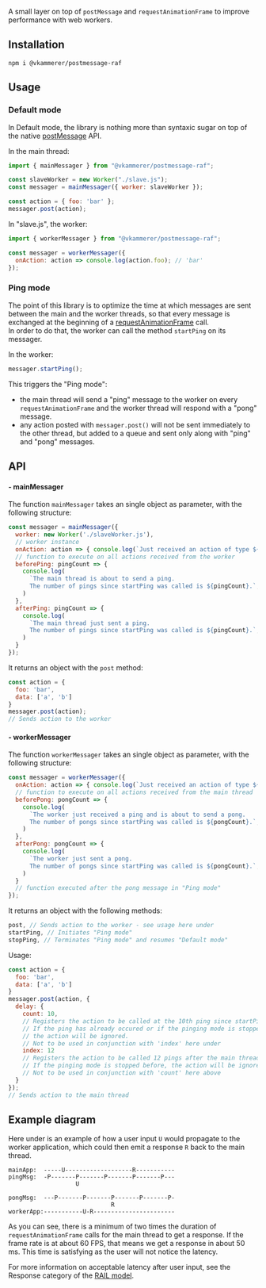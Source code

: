 A small layer on top of ```postMessage``` and ```requestAnimationFrame``` to improve performance with web workers.

## Installation   
```shell
npm i @vkammerer/postmessage-raf
```

## Usage   

### Default mode   
In Default mode, the library is nothing more than syntaxic sugar on top of the native [postMessage](https://developer.mozilla.org/en/docs/Web/API/Worker/postMessage) API.   

In the main thread:
```javascript
import { mainMessager } from "@vkammerer/postmessage-raf";

const slaveWorker = new Worker("./slave.js");
const messager = mainMessager({ worker: slaveWorker });

const action = { foo: 'bar' };
messager.post(action);
```

In "slave.js", the worker:
```javascript
import { workerMessager } from "@vkammerer/postmessage-raf";

const messager = workerMessager({
  onAction: action => console.log(action.foo); // 'bar'
});
```

### Ping mode   
The point of this library is to optimize the time at which messages are sent between the main and the worker threads, so that every message is exchanged at the beginning of a [requestAnimationFrame](https://developer.mozilla.org/en-US/docs/Web/API/window/requestAnimationFrame) call.   
In order to do that, the worker can call the method ```startPing``` on its messager.   

In the worker:
```javascript
messager.startPing();
```   

This triggers the "Ping mode":
- the main thread will send a "ping" message to the worker on every ```requestAnimationFrame``` and the worker thread will respond with a "pong" message.
- any action posted with ```messager.post()``` will not be sent immediately to the other thread, but added to a queue and sent only along with "ping" and "pong" messages.

## API   

#### - mainMessager   
The function ```mainMessager``` takes an single object as parameter, with the following structure:   
```javascript
const messager = mainMessager({
  worker: new Worker('./slaveWorker.js'),
  // worker instance
  onAction: action => { console.log(`Just received an action of type ${action.type}`) },
  // function to execute on all actions received from the worker
  beforePing: pingCount => {
    console.log(
      `The main thread is about to send a ping.
      The number of pings since startPing was called is ${pingCount}.`;
    )
  },
  afterPing: pingCount => {
    console.log(
      `The main thread just sent a ping.
      The number of pings since startPing was called is ${pingCount}.`;
    )
  }
});

```
It returns an object with the ```post``` method:
```javascript
const action = {
  foo: 'bar',
  data: ['a', 'b']
}
messager.post(action);
// Sends action to the worker
```

#### - workerMessager   
The function ```workerMessager``` takes an single object as parameter, with the following structure:   
```javascript
const messager = workerMessager({
  onAction: action => { console.log(`Just received an action of type ${action.type}`) },
  // function to execute on all actions received from the main thread
  beforePong: pongCount => {
    console.log(
      `The worker just received a ping and is about to send a pong.
      The number of pongs since startPing was called is ${pongCount}.`;
    )
  },
  afterPong: pongCount => {
    console.log(
      `The worker just sent a pong.
      The number of pongs since startPing was called is ${pongCount}.`;
    )
  }
  // function executed after the pong message in "Ping mode"
});
```
It returns an object with the following methods:
```javascript
post, // Sends action to the worker - see usage here under
startPing, // Initiates "Ping mode"
stopPing, // Terminates "Ping mode" and resumes "Default mode"
```
Usage:
```javascript
const action = {
  foo: 'bar',
  data: ['a', 'b']
}
messager.post(action, {
  delay: {
    count: 10,
    // Registers the action to be called at the 10th ping since startPing was called.
    // If the ping has already occured or if the pinging mode is stopped before,
    // the action will be ignored.
    // Not to be used in conjunction with 'index' here under
    index: 12
    // Registers the action to be called 12 pings after the main thread will receive it.
    // If the pinging mode is stopped before, the action will be ignored.
    // Not to be used in conjunction with 'count' here above
  }
});
// Sends action to the main thread
```

## Example diagram
Here under is an example of how a user input ```U``` would propagate to the worker application, which could then emit a response ```R``` back to the main thread.   
```
mainApp:  -----U-------------------R-----------
pingMsg:  -P-------P-------P-------P-------P---
                   U

pongMsg:  ---P-------P-------P-------P-------P-
                             R
workerApp:-----------U-R-----------------------
```   
As you can see, there is a minimum of two times the duration of ```requestAnimationFrame``` calls for the main thread to get a response. If the frame rate is at about 60 FPS, that means we get a response in about 50 ms. This time is satisfying as the user will not notice the latency.   

For more information on acceptable latency after user input, see the Response category of the [RAIL model](https://developers.google.com/web/fundamentals/performance/rail).
